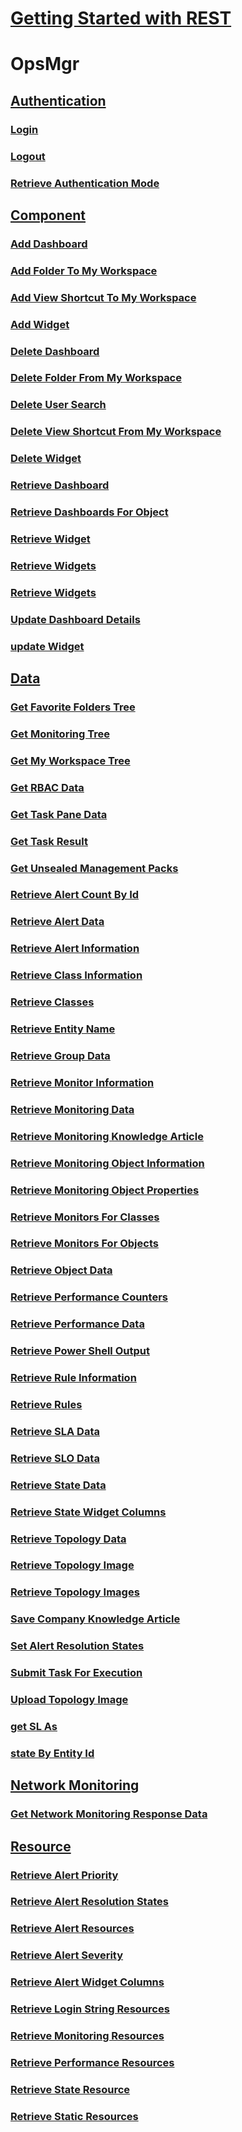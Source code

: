 # [Getting Started with REST](../index.md)
# OpsMgr
## [Authentication](OpsMgr/Authentication.yml)
### [Login](OpsMgr/Authentication/Login.yml)
### [Logout](OpsMgr/Authentication/Logout.yml)
### [Retrieve Authentication Mode](OpsMgr/Authentication/RetrieveAuthenticationMode.yml)
## [Component](OpsMgr/Component.yml)
### [Add Dashboard](OpsMgr/Component/AddDashboard.yml)
### [Add Folder To My Workspace](OpsMgr/Component/AddFolderToMyWorkspace.yml)
### [Add View Shortcut To My Workspace](OpsMgr/Component/AddViewShortcutToMyWorkspace.yml)
### [Add Widget](OpsMgr/Component/AddWidget.yml)
### [Delete Dashboard](OpsMgr/Component/DeleteDashboard.yml)
### [Delete Folder From My Workspace](OpsMgr/Component/DeleteFolderFromMyWorkspace.yml)
### [Delete User Search](OpsMgr/Component/DeleteUserSearch.yml)
### [Delete View Shortcut From My Workspace](OpsMgr/Component/DeleteViewShortcutFromMyWorkspace.yml)
### [Delete Widget](OpsMgr/Component/DeleteWidget.yml)
### [Retrieve Dashboard](OpsMgr/Component/RetrieveDashboard.yml)
### [Retrieve Dashboards For Object](OpsMgr/Component/RetrieveDashboardsForObject.yml)
### [Retrieve Widget](OpsMgr/Component/RetrieveWidget.yml)
### [Retrieve Widgets](OpsMgr/Component/RetrieveWidgets.yml)
### [Retrieve Widgets](OpsMgr/Component/RetrieveWidgets.yml)
### [Update Dashboard Details](OpsMgr/Component/UpdateDashboardDetails.yml)
### [update Widget](OpsMgr/Component/updateWidget.yml)
## [Data](OpsMgr/Data.yml)
### [Get Favorite Folders Tree](OpsMgr/Data/GetFavoriteFoldersTree.yml)
### [Get Monitoring Tree](OpsMgr/Data/GetMonitoringTree.yml)
### [Get My Workspace Tree](OpsMgr/Data/GetMyWorkspaceTree.yml)
### [Get RBAC Data](OpsMgr/Data/GetRBACData.yml)
### [Get Task Pane Data](OpsMgr/Data/GetTaskPaneData.yml)
### [Get Task Result](OpsMgr/Data/GetTaskResult.yml)
### [Get Unsealed Management Packs](OpsMgr/Data/GetUnsealedManagementPacks.yml)
### [Retrieve Alert Count By Id](OpsMgr/Data/RetrieveAlertCountById.yml)
### [Retrieve Alert Data](OpsMgr/Data/RetrieveAlertData.yml)
### [Retrieve Alert Information](OpsMgr/Data/RetrieveAlertInformation.yml)
### [Retrieve Class Information](OpsMgr/Data/RetrieveClassInformation.yml)
### [Retrieve Classes](OpsMgr/Data/RetrieveClasses.yml)
### [Retrieve Entity Name](OpsMgr/Data/RetrieveEntityName.yml)
### [Retrieve Group Data](OpsMgr/Data/RetrieveGroupData.yml)
### [Retrieve Monitor Information](OpsMgr/Data/RetrieveMonitorInformation.yml)
### [Retrieve Monitoring Data](OpsMgr/Data/RetrieveMonitoringData.yml)
### [Retrieve Monitoring Knowledge Article](OpsMgr/Data/RetrieveMonitoringKnowledgeArticle.yml)
### [Retrieve Monitoring Object Information](OpsMgr/Data/RetrieveMonitoringObjectInformation.yml)
### [Retrieve Monitoring Object Properties](OpsMgr/Data/RetrieveMonitoringObjectProperties.yml)
### [Retrieve Monitors For Classes](OpsMgr/Data/RetrieveMonitorsForClasses.yml)
### [Retrieve Monitors For Objects](OpsMgr/Data/RetrieveMonitorsForObjects.yml)
### [Retrieve Object Data](OpsMgr/Data/RetrieveObjectData.yml)
### [Retrieve Performance Counters](OpsMgr/Data/RetrievePerformanceCounters.yml)
### [Retrieve Performance Data](OpsMgr/Data/RetrievePerformanceData.yml)
### [Retrieve Power Shell Output](OpsMgr/Data/RetrievePowerShellOutput.yml)
### [Retrieve Rule Information](OpsMgr/Data/RetrieveRuleInformation.yml)
### [Retrieve Rules](OpsMgr/Data/RetrieveRules.yml)
### [Retrieve SLA Data](OpsMgr/Data/RetrieveSLAData.yml)
### [Retrieve SLO Data](OpsMgr/Data/RetrieveSLOData.yml)
### [Retrieve State Data](OpsMgr/Data/RetrieveStateData.yml)
### [Retrieve State Widget Columns](OpsMgr/Data/RetrieveStateWidgetColumns.yml)
### [Retrieve Topology Data](OpsMgr/Data/RetrieveTopologyData.yml)
### [Retrieve Topology Image](OpsMgr/Data/RetrieveTopologyImage.yml)
### [Retrieve Topology Images](OpsMgr/Data/RetrieveTopologyImages.yml)
### [Save Company Knowledge Article](OpsMgr/Data/SaveCompanyKnowledgeArticle.yml)
### [Set Alert Resolution States](OpsMgr/Data/SetAlertResolutionStates.yml)
### [Submit Task For Execution](OpsMgr/Data/SubmitTaskForExecution.yml)
### [Upload Topology Image](OpsMgr/Data/UploadTopologyImage.yml)
### [get SL As](OpsMgr/Data/getSLAs.yml)
### [state By Entity Id](OpsMgr/Data/stateByEntityId.yml)
## [Network Monitoring](OpsMgr/NetworkMonitoring.yml)
### [Get Network Monitoring Response Data](OpsMgr/NetworkMonitoring/GetNetworkMonitoringResponseData.yml)
## [Resource](OpsMgr/Resource.yml)
### [Retrieve Alert Priority](OpsMgr/Resource/RetrieveAlertPriority.yml)
### [Retrieve Alert Resolution States](OpsMgr/Resource/RetrieveAlertResolutionStates.yml)
### [Retrieve Alert Resources](OpsMgr/Resource/RetrieveAlertResources.yml)
### [Retrieve Alert Severity](OpsMgr/Resource/RetrieveAlertSeverity.yml)
### [Retrieve Alert Widget Columns](OpsMgr/Resource/RetrieveAlertWidgetColumns.yml)
### [Retrieve Login String Resources](OpsMgr/Resource/RetrieveLoginStringResources.yml)
### [Retrieve Monitoring Resources](OpsMgr/Resource/RetrieveMonitoringResources.yml)
### [Retrieve Performance Resources](OpsMgr/Resource/RetrievePerformanceResources.yml)
### [Retrieve State Resource](OpsMgr/Resource/RetrieveStateResource.yml)
### [Retrieve Static Resources](OpsMgr/Resource/RetrieveStaticResources.yml)

